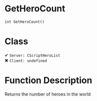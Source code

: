 # GetHeroCount
```
int GetHeroCount()
```
# Class
✔ `Server: CScriptHeroList`  
✖ `Client: undefined`  

# Function Description
Returns the number of heroes in the world
